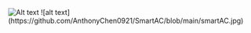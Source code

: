 <img src="/blob/main/smartAC.jpg" alt="Alt text" title="Optional title">
![alt text](https://github.com/AnthonyChen0921/SmartAC/blob/main/smartAC.jpg)
